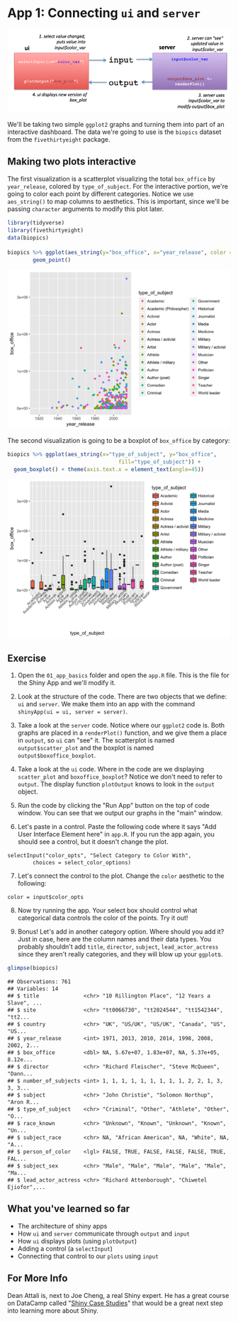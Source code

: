 # App 1: Connecting `ui` and `server`

![*Basic shiny architecture*](img/shiny-architecture.png)

We'll be taking two simple `ggplot2` graphs and turning them into part of an interactive dashboard. The data we're going to use is the `biopics` dataset from the `fivethirtyeight` package. 

## Making two plots interactive

The first visualization is a scatterplot visualizing the total `box_office` by `year_release`, colored by `type_of_subject`. For the interactive portion, we're going to color each point by different categories. Notice we use `aes_string()` to map columns to aesthetics. This is important, since we'll be passing `character` arguments to modify this plot later.


```r
library(tidyverse)
library(fivethirtyeight)
data(biopics)

biopics %>% ggplot(aes_string(y="box_office", x="year_release", color = "type_of_subject")) +
        geom_point()
```

<img src="02-App1_files/figure-html/unnamed-chunk-1-1.png" width="672" />

The second visualization is going to be a boxplot of `box_office` by category:


```r
biopics %>% ggplot(aes_string(x="type_of_subject", y="box_office", 
                                   fill="type_of_subject")) +
  geom_boxplot() + theme(axis.text.x = element_text(angle=45))
```

<img src="02-App1_files/figure-html/unnamed-chunk-2-1.png" width="672" />

## Exercise

1. Open the `01_app_basics` folder and open the `app.R` file. This is the file for the Shiny App and we'll modify it.

2. Look at the structure of the code. There are two objects that we define: `ui` and `server`. We make them into an app with the command `shinyApp(ui = ui, server = server)`.

3. Take a look at the `server` code. Notice where our `ggplot2` code is. Both graphs are placed in a `renderPlot()` function, and we give them a place in `output`, so `ui` can "see" it. The scatterplot is named `output$scatter_plot` and the boxplot is named `output$boxoffice_boxplot`. 

4. Take a look at the `ui` code. Where in the code are we displaying `scatter_plot` and `boxoffice_boxplot`? Notice we don't need to refer to `output`. The display function `plotOutput` knows to look in the `output` object.

5. Run the code by clicking the "Run App" button on the top of code window. You can see that we output our graphs in the "main" window.

6. Let's paste in a control. Paste the following code where it says "Add User Interface Element here" in `app.R`. If you run the app again, you should see a control, but it doesn't change the plot.

```
selectInput("color_opts", "Select Category to Color With",
        choices = select_color_options)
```

7. Let's connect the control to the plot. Change the `color` aesthetic to the following:

```
color = input$color_opts
```

8. Now try running the app. Your select box should control what categorical data controls the color of the points. Try it out!

9. Bonus! Let's add in another category option. Where should you add it? Just in case, here are the column names and their data types. You probably shouldn't add `title`, `director`, `subject`, `lead_actor_actress` since they aren't really categories, and they will blow up your `ggplot`s.


```r
glimpse(biopics)
```

```
## Observations: 761
## Variables: 14
## $ title              <chr> "10 Rillington Place", "12 Years a Slave", ...
## $ site               <chr> "tt0066730", "tt2024544", "tt1542344", "tt2...
## $ country            <chr> "UK", "US/UK", "US/UK", "Canada", "US", "US...
## $ year_release       <int> 1971, 2013, 2010, 2014, 1998, 2008, 2002, 2...
## $ box_office         <dbl> NA, 5.67e+07, 1.83e+07, NA, 5.37e+05, 8.12e...
## $ director           <chr> "Richard Fleischer", "Steve McQueen", "Dann...
## $ number_of_subjects <int> 1, 1, 1, 1, 1, 1, 1, 1, 1, 2, 2, 1, 3, 3, 3...
## $ subject            <chr> "John Christie", "Solomon Northup", "Aron R...
## $ type_of_subject    <chr> "Criminal", "Other", "Athlete", "Other", "O...
## $ race_known         <chr> "Unknown", "Known", "Unknown", "Known", "Un...
## $ subject_race       <chr> NA, "African American", NA, "White", NA, "A...
## $ person_of_color    <lgl> FALSE, TRUE, FALSE, FALSE, FALSE, TRUE, FAL...
## $ subject_sex        <chr> "Male", "Male", "Male", "Male", "Male", "Ma...
## $ lead_actor_actress <chr> "Richard Attenborough", "Chiwetel Ejiofor",...
```

## What you've learned so far

+   The architecture of shiny apps
+   How `ui` and `server` communicate through `output` and `input`
+   How `ui` displays plots (using `plotOutput`)
+   Adding a control (a `selectInput`)
+   Connecting that control to our `plots` using `input`

## For More Info

Dean Attali is, next to Joe Cheng, a real Shiny expert. He has a great course on DataCamp called "[Shiny Case Studies](https://www.datacamp.com/courses/building-web-applications-in-r-with-shiny-case-studies)" that would be a great next step into learning more about Shiny.
